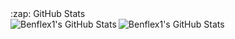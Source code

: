 
  <summary>:zap: GitHub Stats</summary>

  <img align="left" alt="Benflex1's GitHub Stats" src="https://github-readme-stats.vercel.app/api?username=Benflex1&show_icons=true&hide_border=true&theme=radical" />
  <img align="left" alt="Benflex1's GitHub Stats" src=https://github-readme-stats.vercel.app/api/top-langs/?username=Benflex1&layout=compact" />

